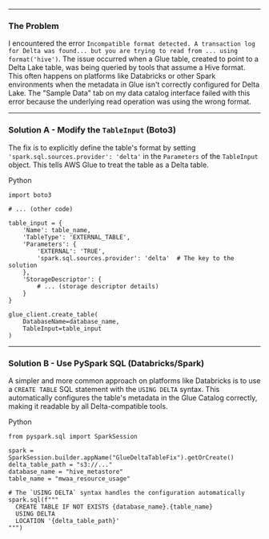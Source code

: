

---

### **The Problem**

I encountered the error `Incompatible format detected. A transaction log for Delta was found... but you are trying to read from ... using format('hive')`. The issue occurred when a Glue table, created to point to a Delta Lake table, was being queried by tools that assume a Hive format. This often happens on platforms like Databricks or other Spark environments when the metadata in Glue isn't correctly configured for Delta Lake. The "Sample Data" tab on my data catalog interface failed with this error because the underlying read operation was using the wrong format.

---

### **Solution A - Modify the `TableInput` (Boto3)**

The fix is to explicitly define the table's format by setting `'spark.sql.sources.provider': 'delta'` in the `Parameters` of the `TableInput` object. This tells AWS Glue to treat the table as a Delta table.

Python

```
import boto3

# ... (other code)

table_input = {
    'Name': table_name,
    'TableType': 'EXTERNAL_TABLE',
    'Parameters': {
        'EXTERNAL': 'TRUE',
        'spark.sql.sources.provider': 'delta'  # The key to the solution
    },
    'StorageDescriptor': {
        # ... (storage descriptor details)
    }
}

glue_client.create_table(
    DatabaseName=database_name,
    TableInput=table_input
)
```

---

### **Solution B - Use PySpark SQL (Databricks/Spark)**

A simpler and more common approach on platforms like Databricks is to use a `CREATE TABLE` SQL statement with the `USING DELTA` syntax. This automatically configures the table's metadata in the Glue Catalog correctly, making it readable by all Delta-compatible tools.

Python

```
from pyspark.sql import SparkSession

spark = SparkSession.builder.appName("GlueDeltaTableFix").getOrCreate()
delta_table_path = "s3://..."
database_name = "hive_metastore"
table_name = "mwaa_resource_usage"

# The `USING DELTA` syntax handles the configuration automatically
spark.sql(f"""
  CREATE TABLE IF NOT EXISTS {database_name}.{table_name}
  USING DELTA
  LOCATION '{delta_table_path}'
""")
```